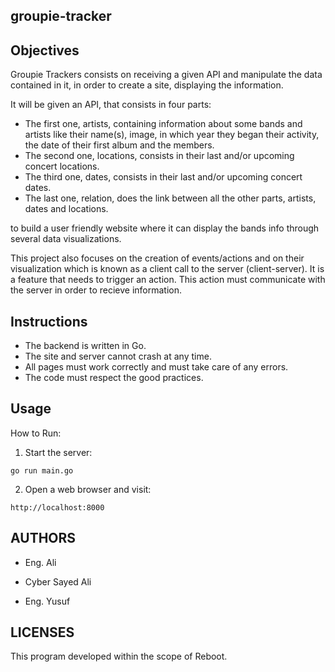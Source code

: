 ## groupie-tracker

## Objectives
Groupie Trackers consists on receiving a given API and manipulate the data contained in it, in order to create a site, displaying the information.

It will be given an API, that consists in four parts:
- The first one, artists, containing information about some bands and artists like their name(s), image, in which year they began their activity, the date of their first album and the members.
- The second one, locations, consists in their last and/or upcoming concert locations.
- The third one, dates, consists in their last and/or upcoming concert dates.
- The last one, relation, does the link between all the other parts, artists, dates and locations.

to build a user friendly website where it can display the bands info through several data visualizations.

This project also focuses on the creation of events/actions and on their visualization which is known as a client call to the server (client-server). It is a feature that needs to trigger an action. This action must communicate with the server in order to recieve information. 

## Instructions
- The backend is written in Go.
- The site and server cannot crash at any time.
- All pages must work correctly and must take care of any errors.
- The code must respect the good practices.

## Usage
How to Run: 
1. Start the server: 
```
go run main.go
```
2. Open a web browser and visit:
```
http://localhost:8000
```

## AUTHORS

* Eng. Ali

* Cyber Sayed Ali

* Eng. Yusuf


## LICENSES
This program developed within the scope of Reboot.
